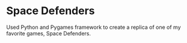 # Space Defenders
Used Python and Pygames framework to create a replica of one of my favorite games, Space Defenders.
